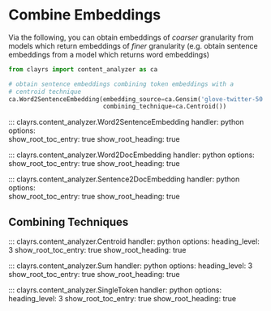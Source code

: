 # Combine Embeddings

Via the following, you can obtain embeddings of *coarser* granularity from models which return
embeddings of *finer* granularity (e.g. obtain sentence embeddings from a model which returns word embeddings)

```python
from clayrs import content_analyzer as ca

# obtain sentence embeddings combining token embeddings with a 
# centroid technique
ca.Word2SentenceEmbedding(embedding_source=ca.Gensim('glove-twitter-50'),
                          combining_technique=ca.Centroid())
```

::: clayrs.content_analyzer.Word2SentenceEmbedding
    handler: python
    options:    
        show_root_toc_entry: true
        show_root_heading: true

::: clayrs.content_analyzer.Word2DocEmbedding
    handler: python
    options:    
        show_root_toc_entry: true
        show_root_heading: true

::: clayrs.content_analyzer.Sentence2DocEmbedding
    handler: python
    options:    
        show_root_toc_entry: true
        show_root_heading: true

## Combining Techniques

::: clayrs.content_analyzer.Centroid
    handler: python
    options:
        heading_level: 3
        show_root_toc_entry: true
        show_root_heading: true

::: clayrs.content_analyzer.Sum
    handler: python
    options:
        heading_level: 3
        show_root_toc_entry: true
        show_root_heading: true

::: clayrs.content_analyzer.SingleToken
    handler: python
    options:
        heading_level: 3
        show_root_toc_entry: true
        show_root_heading: true